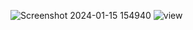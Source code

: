 ![Screenshot 2024-01-15 154940](https://github.com/ajrielrm/LinearLogin/assets/45825467/81674b81-c311-450c-bae6-0332c9d25d5f)
![view](https://github.com/ajrielrm/LinearLogin/assets/45825467/c34df2b1-6559-486f-a31f-6dbc1ea93a69)

